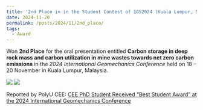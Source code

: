 ```yaml
---
title: '2nd Place in in the Student Contest of IGS2024 (Kuala Lumpur, Malaysia)'
date: 2024-11-20
permalink: /posts/2024/11/2nd_place/
tags:
  - Award
---
```


Won **2nd Place** for the oral presentation entitled **Carbon storage in deep rock mass and carbon utilization in mine wastes towards net zero carbon emissions** in the _2024 International Geomechanics Conference_ held on 18 – 20 November in Kuala Lumpur, Malaysia.

<img src='/images/Awards/2024-11-20-Awarding_2nd_place.jpg'>

<img src='/images/Awards/2023-11-20-2nd_place.jpg'>

Reported by PolyU CEE: [CEE PhD Student Received “Best Student Award” at the 2024 International Geomechanics Conference](https://www.polyu.edu.hk/cee/news-and-events/news/2024/20241206_news/)
